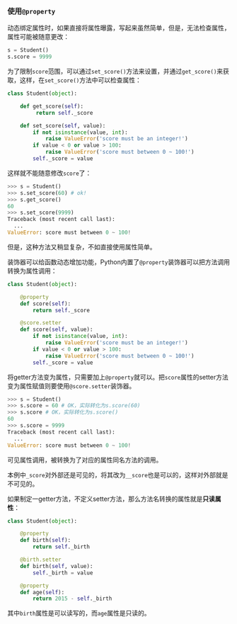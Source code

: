 ### 使用`@property`

动态绑定属性时，如果直接将属性曝露，写起来虽然简单，但是，无法检查属性，属性可能被随意更改：

```python
s = Student()
s.score = 9999
```

为了限制`score`范围，可以通过`set_score()`方法来设置，并通过`get_score()`来获取，这样，在`set_score()`方法中可以检查属性：

```python
class Student(object):

    def get_score(self):
         return self._score

    def set_score(self, value):
        if not isinstance(value, int):
            raise ValueError('score must be an integer!')
        if value < 0 or value > 100:
            raise ValueError('score must between 0 ~ 100!')
        self._score = value
```

这样就不能随意修改`score`了：

```python
>>> s = Student()
>>> s.set_score(60) # ok!
>>> s.get_score()
60
>>> s.set_score(9999)
Traceback (most recent call last):
  ...
ValueError: score must between 0 ~ 100!
```

但是，这种方法又稍显复杂，不如直接使用属性简单。

装饰器可以给函数动态增加功能，Python内置了`@property`装饰器可以把方法调用转换为属性调用：

```python
class Student(object):

    @property
    def score(self):
        return self._score

    @score.setter
    def score(self, value):
        if not isinstance(value, int):
            raise ValueError('score must be an integer!')
        if value < 0 or value > 100:
            raise ValueError('score must between 0 ~ 100!')
        self._score = value
```

将getter方法变为属性，只需要加上`@property`就可以。把`score`属性的setter方法变为属性赋值则要使用`@score.setter`装饰器。

```python
>>> s = Student()
>>> s.score = 60 # OK，实际转化为s.score(60)
>>> s.score # OK，实际转化为s.score()
60
>>> s.score = 9999
Traceback (most recent call last):
  ...
ValueError: score must between 0 ~ 100!
```

可见属性调用，被转换为了对应的属性同名方法的调用。

本例中`_score`对外部还是可见的，将其改为`__score`也是可以的，这样对外部就是不可见的。

如果制定一getter方法，不定义setter方法，那么方法名转换的属性就是**只读属性**：

```python
class Student(object):

    @property
    def birth(self):
        return self._birth

    @birth.setter
    def birth(self, value):
        self._birth = value

    @property
    def age(self):
        return 2015 - self._birth
```

其中`birth`属性是可以读写的，而`age`属性是只读的。